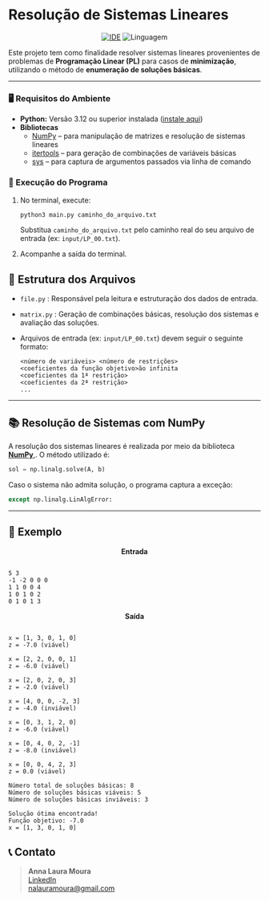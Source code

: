 # Resolução de Sistemas Lineares

<div align="center">

[![IDE](https://img.shields.io/badge/IDE-Visual%20Studio%20Code-informational)](https://code.visualstudio.com/docs/?dv=linux64_deb)
![Linguagem](https://img.shields.io/badge/Linguagem-Python-orange)

</div>

Este projeto tem como finalidade resolver sistemas lineares provenientes de problemas de **Programação Linear (PL)** para casos de **minimização**, utilizando o método de **enumeração de soluções básicas**.

---

### 🖥️ Requisitos do Ambiente

- **Python:** Versão 3.12 ou superior instalada ([instale aqui](https://www.python.org/downloads/))
- **Bibliotecas**
  - [NumPy](https://numpy.org/doc/stable/) – para manipulação de matrizes e resolução de sistemas lineares
  - [itertools](https://docs.python.org/3/library/itertools.html) – para geração de combinações de variáveis básicas
  - [sys](https://docs.python.org/3/library/sys.html) – para captura de argumentos passados via linha de comando


### 🧪 Execução do Programa

1. No terminal, execute:

   ```bash
   python3 main.py caminho_do_arquivo.txt
   ```

   Substitua `caminho_do_arquivo.txt` pelo caminho real do seu arquivo de entrada (ex: `input/LP_00.txt`).

2. Acompanhe a saída do terminal.

## 📂 Estrutura dos Arquivos

- `file.py` : Responsável pela leitura e estruturação dos dados de entrada.
- `matrix.py` : Geração de combinações básicas, resolução dos sistemas e avaliação das soluções.
- Arquivos de entrada (ex: `input/LP_00.txt`) devem seguir o seguinte formato:

  ```
  <número de variáveis> <número de restrições>
  <coeficientes da função objetivo>ão infinita
  <coeficientes da 1ª restrição>
  <coeficientes da 2ª restrição>
  ...
  ```

---

## 📚 Resolução de Sistemas com NumPy

A resolução dos sistemas lineares é realizada por meio da biblioteca [**NumPy**](https://numpy.org/doc/stable/reference/generated/numpy.linalg.solve.html),. O método utilizado é:

```python
sol = np.linalg.solve(A, b)  
```

Caso o sistema não admita solução, o programa captura a exceção:

```python
except np.linalg.LinAlgError:
```

---


## 📄 Exemplo

<p align="center"><strong>Entrada</strong></p>


```

5 3
-1 -2 0 0 0
1 1 0 0 4
1 0 1 0 2
0 1 0 1 3
```

<p align="center"><strong>Saída</strong></p>

```

x = [1, 3, 0, 1, 0]
z = -7.0 (viável)

x = [2, 2, 0, 0, 1]
z = -6.0 (viável)

x = [2, 0, 2, 0, 3]
z = -2.0 (viável)

x = [4, 0, 0, -2, 3]
z = -4.0 (inviável)

x = [0, 3, 1, 2, 0]
z = -6.0 (viável)

x = [0, 4, 0, 2, -1]
z = -8.0 (inviável)

x = [0, 0, 4, 2, 3]
z = 0.0 (viável)

Número total de soluções básicas: 8
Número de soluções básicas viáveis: 5
Número de soluções básicas inviáveis: 3

Solução ótima encontrada!
Função objetivo: -7.0
x = [1, 3, 0, 1, 0]
```


## 📞 Contato
> **Anna Laura Moura**  
> [LinkedIn](https://www.linkedin.com/in/anna-laura-614384205)  
> [nalauramoura@gmail.com](mailto:nalauramoura@gmail.com)